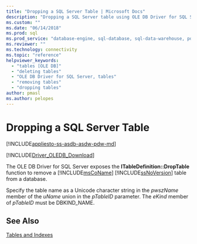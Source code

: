```yaml
---
title: "Dropping a SQL Server Table | Microsoft Docs"
description: "Dropping a SQL Server table using OLE DB Driver for SQL Server"
ms.custom: ""
ms.date: "06/14/2018"
ms.prod: sql
ms.prod_service: "database-engine, sql-database, sql-data-warehouse, pdw"
ms.reviewer: ""
ms.technology: connectivity
ms.topic: "reference"
helpviewer_keywords: 
  - "tables [OLE DB]"
  - "deleting tables"
  - "OLE DB Driver for SQL Server, tables"
  - "removing tables"
  - "dropping tables"
author: pmasl
ms.author: pelopes
---
```

# Dropping a SQL Server Table
[!INCLUDE[appliesto-ss-asdb-asdw-pdw-md](../../../includes/appliesto-ss-asdb-asdw-pdw-md.md)]

[!INCLUDE[Driver_OLEDB_Download](../../../includes/driver_oledb_download.md)]

  The OLE DB Driver for SQL Server exposes the **ITableDefinition::DropTable** function to remove a [!INCLUDE[msCoName](../../../includes/msconame-md.md)] [!INCLUDE[ssNoVersion](../../../includes/ssnoversion-md.md)] table from a database.  
  
 Specify the table name as a Unicode character string in the *pwszName* member of the *uName* union in the *pTableID* parameter. The *eKind* member of *pTableID* must be DBKIND_NAME.  
  
## See Also  
 [Tables and Indexes](../../oledb/ole-db-tables-indexes/tables-and-indexes.md)  
  
  
